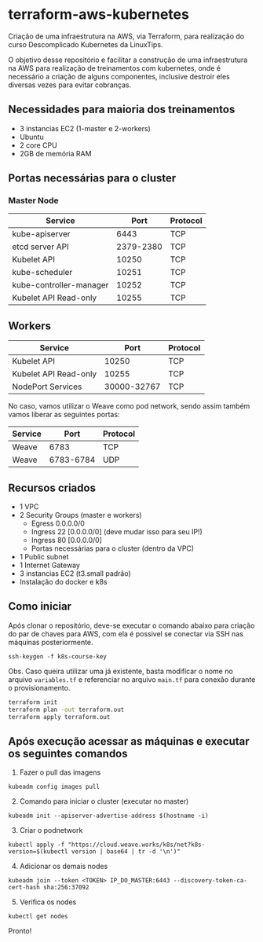 # terraform-aws-kubernetes

Criação de uma infraestrutura na AWS, via Terraform, para realização do curso Descomplicado Kubernetes da LinuxTips.

O objetivo desse repositório e facilitar a construção de uma infraestrutura na AWS para realização de treinamentos com kubernetes, onde é necessário a criação de alguns componentes, inclusive destroir eles diversas vezes para evitar cobranças.

## Necessidades para maioria dos treinamentos
* 3 instancias EC2 (1-master e 2-workers)
* Ubuntu
* 2 core CPU
* 2GB de memória RAM

## Portas necessárias para o cluster

### Master Node
| Service                 | Port      | Protocol |
|-------------------------|-----------|----------|
| kube-apiserver          | 6443      | TCP      |
| etcd server API         | 2379-2380 | TCP      |
| Kubelet API             | 10250     | TCP      |
| kube-scheduler          | 10251     | TCP      |
| kube-controller-manager | 10252     | TCP      |
| Kubelet API Read-only   | 10255     | TCP      |

## Workers
| Service               | Port        | Protocol |
|-----------------------|-------------|----------|
| Kubelet API           | 10250       | TCP      |
| Kubelet API Read-only | 10255       | TCP      |
| NodePort Services     | 30000-32767 | TCP      |

No caso, vamos utilizar o Weave como pod network, sendo assim também vamos liberar as seguintes portas:

| Service | Port      | Protocol |
|---------|-----------|----------|
| Weave   | 6783      | TCP      |
| Weave   | 6783-6784 | UDP      |

## Recursos criados
* 1 VPC
* 2 Security Groups (master e workers)
  * Egress 0.0.0.0/0
  * Ingress 22 [0.0.0.0/0] (deve mudar isso para seu IP!)
  * Ingress 80 [0.0.0.0/0]
  * Portas necessárias para o cluster (dentro da VPC)
* 1 Public subnet
* 1 Internet Gateway
* 3 instancias EC2 (t3.small padrão)
* Instalação do docker e k8s

## Como iniciar
Após clonar o repositório, deve-se executar o comando abaixo para criação do par de chaves para AWS, com ela é possivel se conectar via SSH nas máquinas posteriormente.

```
ssh-keygen -f k8s-course-key
```

Obs. Caso queira utilizar uma já existente, basta modificar o nome no arquivo `variables.tf` e referenciar no arquivo `main.tf` para conexão durante o provisionamento.

``` bash
terraform init
terraform plan -out terraform.out
terraform apply terraform.out
```

## Após execução acessar as máquinas e executar os seguintes comandos
1. Fazer o pull das imagens
```
kubeadm config images pull
```

2. Comando para iniciar o cluster (executar no master)
```
kubeadm init --apiserver-advertise-address $(hostname -i)
```

3. Criar o podnetwork
```
kubectl apply -f "https://cloud.weave.works/k8s/net?k8s-version=$(kubectl version | base64 | tr -d '\n')"
```

4. Adicionar os demais nodes
```
kubeadm join --token <TOKEN> IP_DO_MASTER:6443 --discovery-token-ca-cert-hash sha:256:37092
```

5. Verifica os nodes
```
kubectl get nodes
````

Pronto!